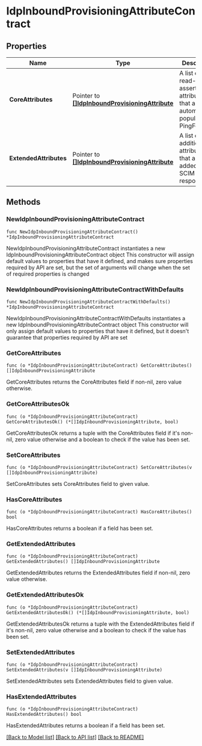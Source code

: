 # IdpInboundProvisioningAttributeContract

## Properties

Name | Type | Description | Notes
------------ | ------------- | ------------- | -------------
**CoreAttributes** | Pointer to [**[]IdpInboundProvisioningAttribute**](IdpInboundProvisioningAttribute.md) | A list of read-only assertion attributes that are automatically populated by PingFederate. | [optional] 
**ExtendedAttributes** | Pointer to [**[]IdpInboundProvisioningAttribute**](IdpInboundProvisioningAttribute.md) | A list of additional attributes that are added to the SCIM response. | [optional] 

## Methods

### NewIdpInboundProvisioningAttributeContract

`func NewIdpInboundProvisioningAttributeContract() *IdpInboundProvisioningAttributeContract`

NewIdpInboundProvisioningAttributeContract instantiates a new IdpInboundProvisioningAttributeContract object
This constructor will assign default values to properties that have it defined,
and makes sure properties required by API are set, but the set of arguments
will change when the set of required properties is changed

### NewIdpInboundProvisioningAttributeContractWithDefaults

`func NewIdpInboundProvisioningAttributeContractWithDefaults() *IdpInboundProvisioningAttributeContract`

NewIdpInboundProvisioningAttributeContractWithDefaults instantiates a new IdpInboundProvisioningAttributeContract object
This constructor will only assign default values to properties that have it defined,
but it doesn't guarantee that properties required by API are set

### GetCoreAttributes

`func (o *IdpInboundProvisioningAttributeContract) GetCoreAttributes() []IdpInboundProvisioningAttribute`

GetCoreAttributes returns the CoreAttributes field if non-nil, zero value otherwise.

### GetCoreAttributesOk

`func (o *IdpInboundProvisioningAttributeContract) GetCoreAttributesOk() (*[]IdpInboundProvisioningAttribute, bool)`

GetCoreAttributesOk returns a tuple with the CoreAttributes field if it's non-nil, zero value otherwise
and a boolean to check if the value has been set.

### SetCoreAttributes

`func (o *IdpInboundProvisioningAttributeContract) SetCoreAttributes(v []IdpInboundProvisioningAttribute)`

SetCoreAttributes sets CoreAttributes field to given value.

### HasCoreAttributes

`func (o *IdpInboundProvisioningAttributeContract) HasCoreAttributes() bool`

HasCoreAttributes returns a boolean if a field has been set.

### GetExtendedAttributes

`func (o *IdpInboundProvisioningAttributeContract) GetExtendedAttributes() []IdpInboundProvisioningAttribute`

GetExtendedAttributes returns the ExtendedAttributes field if non-nil, zero value otherwise.

### GetExtendedAttributesOk

`func (o *IdpInboundProvisioningAttributeContract) GetExtendedAttributesOk() (*[]IdpInboundProvisioningAttribute, bool)`

GetExtendedAttributesOk returns a tuple with the ExtendedAttributes field if it's non-nil, zero value otherwise
and a boolean to check if the value has been set.

### SetExtendedAttributes

`func (o *IdpInboundProvisioningAttributeContract) SetExtendedAttributes(v []IdpInboundProvisioningAttribute)`

SetExtendedAttributes sets ExtendedAttributes field to given value.

### HasExtendedAttributes

`func (o *IdpInboundProvisioningAttributeContract) HasExtendedAttributes() bool`

HasExtendedAttributes returns a boolean if a field has been set.


[[Back to Model list]](../README.md#documentation-for-models) [[Back to API list]](../README.md#documentation-for-api-endpoints) [[Back to README]](../README.md)



